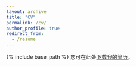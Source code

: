 ```yaml
---
layout: archive
title: "CV"
permalink: /cv/
author_profile: true
redirect_from:
  - /resume
---
```


{% include base_path %}
您可在此处[下载我的简历](/files/resume.pdf)。

